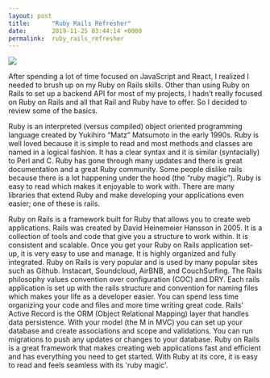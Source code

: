 ```yaml
---
layout: post
title:      "Ruby Rails Refresher"
date:       2019-11-25 03:44:14 +0000
permalink:  ruby_rails_refresher
---
```



![](https://media.giphy.com/media/12NUbkX6p4xOO4/giphy.gif)


After spending a lot of time focused on JavaScript and React, I realized I needed to brush up on my Ruby on Rails skills. Other than using Ruby on Rails to set up a backend API for most of my projects, I hadn’t really focused on Ruby on Rails and all that Rail and Ruby have to offer. So I decided to review some of the basics.

Ruby is an interpreted (versus compiled) object oriented programming language created by Yukihiro  “Matz” Matsumoto in the early 1990s. Ruby is well loved because it is simple to read and most methods and classes are named in a logical fashion. It has a clear syntax and it is similar (syntacially) to Perl and C. Ruby has gone through many updates and there is great documentation and a great Ruby community. Some people dislike rails because there is a lot happening under the hood (the “ruby magic”). Ruby is easy to read which makes it enjoyable to work with. There are many libraries that extend Ruby and make developing your applications even easier; one of these is rails. 

Ruby on Rails is a framework built for Ruby that allows you to create web applications. Rails was created by David Heinemeier Hansson in 2005. It is a collection of tools and code that give you a structure to work within. It is consistent and scalable. Once you get your Ruby on Rails application set-up, it is very easy to use and manage. It is highly organized and fully integrated. Ruby on Rails is very popular and is used by many popular sites such as Github. Instacart, Soundcloud, AirBNB, and CouchSurfing. The Rails philosophy values convention over configuration (COC) and DRY. Each rails application is set up with the rails structure and convention for naming files which makes your life as a developer easier. You can spend less time organizing your code and files and more time writing great code. Rails’ Active Record is the ORM (Object Relational Mapping) layer that handles data persistence. With your model (the M in MVC) you can set up your database and create associations and scope and validations. You can run migrations to push any updates or changes to your database. Ruby on Rails is a great framework that makes creating web applications fast and efficient and has everything you need to get started. With Ruby at its core, it is easy to read and feels seamless with its 'ruby magic'.  

